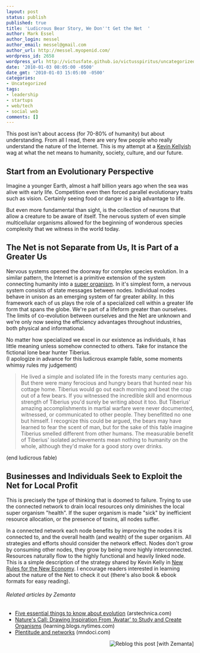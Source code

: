 ```yaml
---
layout: post
status: publish
published: true
title: 'Ludicrous Bear Story, We Don''t Get the Net  '
author: Mark Essel
author_login: messel
author_email: messel@gmail.com
author_url: http://messel.myopenid.com/
wordpress_id: 2658
wordpress_url: http://victusfate.github.io/victusspiritus/uncategorized/2010/01/03/ludicrous-bear-story-we-dont-get-the-net/
date: '2010-01-03 08:05:00 -0500'
date_gmt: '2010-01-03 15:05:00 -0500'
categories:
- Uncategorized
tags:
- leadership
- startups
- web/tech
- social web
comments: []
---
```

<p>This post isn't about access (for 70-80% of humanity) but about understanding. From all I read, there are very few people who really understand the nature of the Internet. This is my attempt at a <a href="http://www.kk.org">Kevin Kellyish</a> wag at what the net means to humanity, society, culture, and our future.</p>
<h2>Start from an Evolutionary Perspective</h2>
<p>Imagine a younger Earth, almost a half billion years ago when the sea was alive with early life. Competition even then forced parallel evolutionary traits such as vision. Certainly seeing food or danger is a big advantage to life.</p>
<p>But even more fundamental than sight, is the collection of neurons that allow a creature to be aware of itself. The nervous system of even simple multicellular organisms allowed for the beginning of wonderous species complexity that we witness in the world today.</p>
<h2>The Net is not Separate from Us, It is Part of a Greater Us</h2>
<p>Nervous systems opened the doorway for complex species evolution. In a similar pattern, the Internet is a primitive extension of the system connecting humanity into a <a href="http://www.kk.org/thetechnium/archives/2008/10/evidence_of_a_g.php">super organism</a>. In it's simplest form, a nervous system consists of state messages between nodes. Individual nodes behave in unison as an emerging system of far greater ability. In this framework each of us plays the role of a specialized cell within a greater life form that spans the globe. We're part of a lifeform greater than ourselves. The limits of co-evolution between ourselves and the Net are unknown and we're only now seeing the efficiency advantages throughout industries, both physical and informational.</p>
<p>No matter how specialized we excel in our existence as individuals, it has little meaning unless somehow connected to others. Take for instance the fictional lone bear hunter Tiberius.<br />
(I apologize in advance for this ludicrous example fable, some moments whimsy rules my judgement)</p>
<blockquote><p>He lived a simple and isolated life in the forests many centuries ago. But there were many ferocious and hungry bears that hunted near his cottage home. Tiberius would go out each morning and beat the crap out of a few bears. If you witnessed the incredible skill and enormous strength of Tiberius you'd surely be writing about it too. But Tiberius' amazing accomplishments in martial warfare were never documented, witnessed, or communicated to other people. They benefitted no one but himself. I recognize this could be argued, the bears may have learned to fear the scent of man, but for the sake of this fable imagine Tiberius smelled different from other humans. The measurable benefit of Tiberius' isolated achievements mean nothing to humanity on the whole, although they'd make for a good story over drinks.</p></blockquote>
<p>(end ludicrous fable)</p>
<h2>Businesses and Individuals Seek to Exploit the Net for Local Profit</h2>
<p>This is precisely the type of thinking that is doomed to failure. Trying to use the connected network to drain local resources only diminishes the local super organism "health". If the super organism is made "sick" by inefficient resource allocation, or the presence of toxins, all nodes suffer.</p>
<p>In a connected network each node benefits by improving the nodes it is connected to, and the overall health (and wealth) of the super organism. All strategies and efforts should consider the network effect. Nodes don't grow by consuming other nodes, they grow by being more highly interconnected. Resources naturally flow to the highly functional and heavily linked node. This is a simple description of the strategy shared by Kevin Kelly in <a href="http://www.kk.org/newrules/contents.php">New Rules for the New Economy</a>. I encourage readers interested in learning about the nature of the Net to check it out (there's also book & ebook formats for easy reading).</p>
<h6 class="zemanta-related-title" style="font-size: 1em;">Related articles by Zemanta</h6>
<ul class="zemanta-article-ul">
<li class="zemanta-article-ul-li"><a href="http://arstechnica.com/science/news/2009/09/five-essential-things-to-know-about-evolution.ars">Five essential things to know about evolution</a> (arstechnica.com)</li>
<li class="zemanta-article-ul-li"><a href="http://learning.blogs.nytimes.com/2010/01/20/natures-call-drawing-inspiration-from-avatar-to-study-and-create-organisms/?partner=rss&emc=rss">Nature's Call: Drawing Inspiration From 'Avatar' to Study and Create Organisms</a> (learning.blogs.nytimes.com)</li>
<li class="zemanta-article-ul-li"><a href="http://mndoci.com/blog/2009/08/13/plentitude-and-networks/">Plentitude and networks</a> (mndoci.com)</li>
</ul>
<div class="zemanta-pixie" style="margin-top: 10px; height: 15px;"><a class="zemanta-pixie-a" title="Reblog this post [with Zemanta]" href="http://reblog.zemanta.com/zemified/5a91d9fd-aefd-41f0-bc2a-415c018b668e/"><img class="zemanta-pixie-img" style="border: none; float: right;" src="http://img.zemanta.com/reblog_e.png?x-id=5a91d9fd-aefd-41f0-bc2a-415c018b668e" alt="Reblog this post [with Zemanta]" /></a><span class="zem-script more-related pretty-attribution"><script src="http://static.zemanta.com/readside/loader.js" type="text/javascript"></script></span></div>
